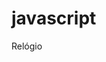 # javascript

<div><a link="https://igortasse.github.io/javascript/cursoJS/Aula13/ex014.html">Relógio</a></div>
